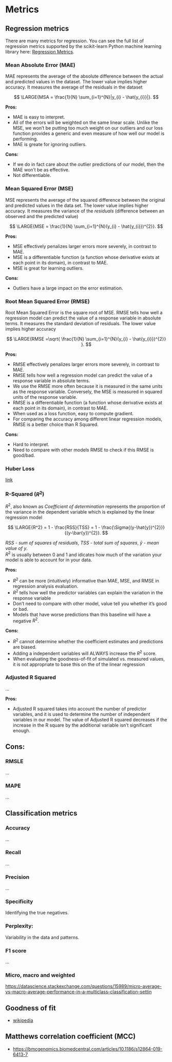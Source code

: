 # Metrics

## Regression metrics
There are many metrics for regression. You can see the full list of regression metrics supported by the scikit-learn Python machine learning library here: [Regression Metrics](https://scikit-learn.org/stable/modules/classes.html#regression-metrics).

### Mean Absolute Error (MAE)
MAE represents the average of the absolute difference between the actual and predicted values in the dataset. The lower value implies higher accuracy. It measures the average of the residuals in the dataset  

$$ \LARGE{MSA = \frac{1}{N} \sum_{i=1}^{N}|y_{i} - \hat{y_{i}}|}. $$

**Pros:** 
- MAE is easy to interpret.
- All of the errors will be weighted on the same linear scale. Unlike the MSE, we won’t be putting too much weight on our outliers and our loss function provides a generic and even measure of how well our model is performing.
- MAE is greate for ignoring outliers.

**Cons:**
- If we do in fact care about the outlier predictions of our model, then the MAE won’t be as effective.
- Not differentiable.

### Mean Squared Error (MSE)
MSE represents the average of the squared difference between the original and predicted values in the data set. The lower value implies higher accuracy. It measures the variance of the *residuals* (difference between an observed and the predicted value)  

$$ \LARGE{MSE = \frac{1}{N} \sum_{i=1}^{N}(y_{i} - \hat{y_{i}})^{2}}. $$

**Pros:** 
- MSE effectively penalizes larger errors more severely, in contrast to MAE.
- MSE is a differentiable function (a function whose derivative exists at each point in its domain), in contrast to MAE.
- MSE is great for learning outliers.

**Cons:**
- Outliers have a large impact on the error estimation.


### Root Mean Squared Error (RMSE)
Root Mean Squared Error is the square root of MSE. RMSE tells how well a regression model can predict the value of a response variable in absolute terms.  It measures the standard deviation of residuals. The lower value implies higher accuracy

$$ \LARGE{RMSE =\sqrt{ \frac{1}{N} \sum_{i=1}^{N}(y_{i} - \hat{y_{i}})^{2}} }. $$

**Pros:**
- RMSE effectively penalizes larger errors more severely, in contrast to MAE.
- RMSE tells how well a regression model can predict the value of a response variable in absolute terms.
- We use the RMSE more often because it is measured in the same units as the response variable. Conversely, the MSE is measured in squared units of the response variable.
- RMSE is a differentiable function (a function whose derivative exists at each point in its domain), in contrast to MAE.
- When used as a loss function, easy to compute gradient.
- For comparing the accuracy among different linear regression models, RMSE is a better choice than R Squared.

**Cons:**
- Hard to interpret.
- Need to compare with other models RMSE to check if this RMSE is good/bad.

### Huber Loss
[link](https://bigdatafinance.tw/index.php/tech/methodology/897-3-most-common-loss-functions-for-machine-learning-regression)

### R-Squared ($R^{2}$) 
$R^{2}$, also known as *Coefficient of determination* represents the proportion of the variance in the dependent variable which is explained by the linear regression model 

$$ \LARGE{R^2} = 1 - \frac{RSS}{TSS} = 1 - \frac{\Sigma{(y-\hat{y})^{2}}}{(y-\bar{y})^{2}}. $$

*RSS - 	sum of squares of residuals*, *TSS - total sum of squares*, *$\bar{y}$ - mean value of $y$*.  
$R^{2}$ is usually between 0 and 1 and idicates how much of the variation your model is able to account for in your data.


**Pros:**
- $R^{2}$ can be more (intuitively) informative than MAE, MSE, and RMSE in regression analysis evaluation.
- $R^{2}$ tells how well the predictor variables can explain the variation in the response variable
- Don’t need to compare with other model, value tell you whether it’s good or bad.
- Models that have worse predictions than this baseline will have a negative $R^{2}$.

**Cons:**
- $R^{2}$ cannot determine whether the coefficient estimates and predictions are biased.
- Adding a independent variables will ALWAYS increase the $R^{2}$ score.
- When evaluating the goodness-of-fit of simulated vs. measured values, it is not appropriate to base this on the  of the linear regression


### Adjusted R Squared 
...


**Pros:**
- Adjusted R squared takes into account the number of predictor variables, and it is used to determine the number of independent variables in our model. The value of Adjusted R squared decreases if the increase in the R square by the additional variable isn’t significant enough.

**Cons:**
- 

### RMSLE
...

### MAPE
...

## Classification metrics

### Accuracy
...

### Recall
...

### Precision
...

### Specificity
Identifying the true negatives.

### Perplexity:
Variability in the data and patterns.

### F1 score
...

### Micro, macro and weighted
https://datascience.stackexchange.com/questions/15989/micro-average-vs-macro-average-performance-in-a-multiclass-classification-settin

## Goodness of fit
- [wikipedia](https://en.wikipedia.org/wiki/Goodness_of_fit)

## Matthews correlation coefficient (MCC)
- https://bmcgenomics.biomedcentral.com/articles/10.1186/s12864-019-6413-7